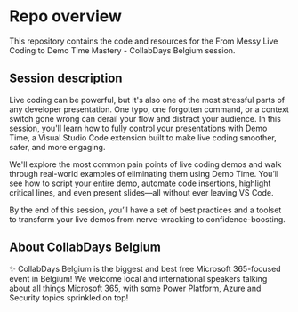 # Repo overview

This repository contains the code and resources for the From Messy Live Coding to Demo Time Mastery - CollabDays Belgium session.

## Session description

Live coding can be powerful, but it's also one of the most stressful parts of any developer presentation. One typo, one forgotten command, or a context switch gone wrong can derail your flow and distract your audience. In this session, you'll learn how to fully control your presentations with Demo Time, a Visual Studio Code extension built to make live coding smoother, safer, and more engaging.

We'll explore the most common pain points of live coding demos and walk through real-world examples of eliminating them using Demo Time. You’ll see how to script your entire demo, automate code insertions, highlight critical lines, and even present slides—all without ever leaving VS Code.

By the end of this session, you’ll have a set of best practices and a toolset to transform your live demos from nerve-wracking to confidence-boosting.

## About CollabDays Belgium

✨ CollabDays Belgium is the biggest and best free Microsoft 365-focused event in Belgium! We welcome local and international speakers talking about all things Microsoft 365, with some Power Platform, Azure and Security topics sprinkled on top!